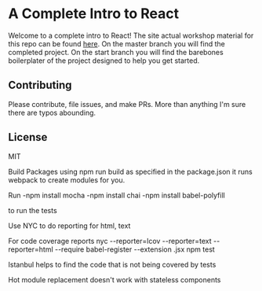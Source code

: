 # A Complete Intro to React

Welcome to a complete intro to React! The site actual workshop material for this repo can be found [here][gh-page]. On the master branch you will find the completed project. On the start branch you will find the barebones boilerplater of the project designed to help you get started.

## Contributing

Please contribute, file issues, and make PRs. More than anything I'm sure there are typos abounding.

## License

MIT

[gh-page]: http://btholt.github.io/complete-intro-to-react/


Build Packages using npm run build as specified in the package.json
it runs webpack to create modules for you.

Run
-npm install mocha
-npm install chai
-npm install babel-polyfill

to run the tests

Use NYC to do reporting for html, text

For code coverage reports
nyc --reporter=lcov --reporter=text --reporter=html
--require babel-register --extension .jsx npm test


Istanbul helps to find the code that is not being
covered by tests

Hot module replacement doesn't work with stateless
components
